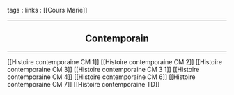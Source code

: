 tags : 
links : [[Cours Marie]]

****

<h2 style="text-align: center;"> Contemporain </h2>

****


[[Histoire contemporaine CM 1]]
[[Histoire contemporaine CM 2]]
[[Histoire contemporaine CM 3]]
[[Histoire contemporaine CM 3 1]]
[[Histoire contemporaine CM 4]]
[[Histoire contemporaine CM 6]]
[[Histoire contemporaine CM 7]]
[[Histoire contemporaine TD]]